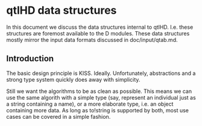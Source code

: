 # qtlHD data structures

In this document we discuss the data structures internal to qtlHD. I.e.
these structures are foremost available to the D modules. These data structures
mostly mirror the input data formats discussed in doc/input/qtab.md.

## Introduction

The basic design principle is KISS. Ideally. Unfortunately, abstractions and a
strong type system quickly does away with simplicity.

Still we want the algorithms to be as clean as possible. This means we can use
the same algorith with a simple type (say, represent an individual just as a
string containing a name), or a more elaborate type, i.e. an object containing
more data. As long as to!string is supported by both, most use cases can be
covered in a simple fashion.

